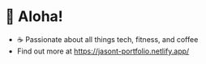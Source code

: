 # 👋 Aloha!
- ☕️ Passionate about all things tech, fitness, and coffee
- Find out more at https://jasont-portfolio.netlify.app/
